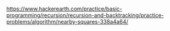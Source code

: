 https://www.hackerearth.com/practice/basic-programming/recursion/recursion-and-backtracking/practice-problems/algorithm/nearby-squares-338a4a64/
